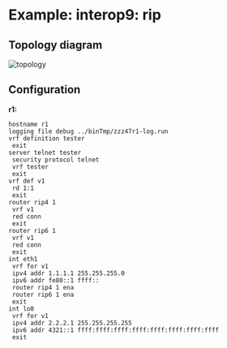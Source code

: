 # Example: interop9: rip

## **Topology diagram**

![topology](/img/intop9-rip01.tst.png)

## **Configuration**

**r1:**
```
hostname r1
logging file debug ../binTmp/zzz47r1-log.run
vrf definition tester
 exit
server telnet tester
 security protocol telnet
 vrf tester
 exit
vrf def v1
 rd 1:1
 exit
router rip4 1
 vrf v1
 red conn
 exit
router rip6 1
 vrf v1
 red conn
 exit
int eth1
 vrf for v1
 ipv4 addr 1.1.1.1 255.255.255.0
 ipv6 addr fe80::1 ffff::
 router rip4 1 ena
 router rip6 1 ena
 exit
int lo0
 vrf for v1
 ipv4 addr 2.2.2.1 255.255.255.255
 ipv6 addr 4321::1 ffff:ffff:ffff:ffff:ffff:ffff:ffff:ffff
 exit
```
